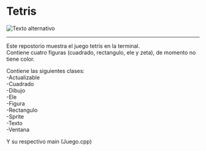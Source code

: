 # Tetris
![Texto alternativo](https://external-content.duckduckgo.com/iu/?u=https%3A%2F%2Fplaypc.io%2Fwp-content%2Fuploads%2F2020%2F05%2FTetris-PC-1000x563.jpg&f=1&nofb=1&ipt=c2db4fc5744b8a9ae0f723bd3a31a929271b30fd7c1ad2a97a181efbe3e5f980&ipo=images.jpg)

***
Este repostorio muestra el juego tetris en la terminal.  
Contiene cuatro figuras (cuadrado, rectangulo, ele y zeta), de momento no tiene color.  

Contiene las siguientes clases:  
-Actualizable  
-Cuadrado  
-Dibujo  
-Ele  
-Figura  
-Rectangulo  
-Sprite  
-Texto  
-Ventana  

Y su respectivo main (Juego.cpp)
